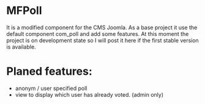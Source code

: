 MFPoll
==========

It is a modified component for the CMS Joomla. As a base project it use the default 
component com_poll and add some features. At this moment the project is on development 
state so I will post it here if the first stable version is available.

# Planed features:
- anonym / user specified poll
- view to display which user has already voted. (admin only)